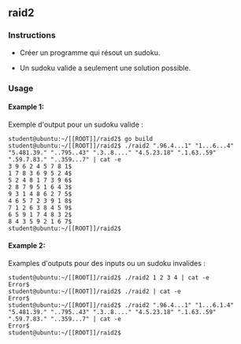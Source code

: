 ## raid2

### Instructions

- Créer un programme qui résout un sudoku.

- Un sudoku valide a seulement une solution possible.

### Usage

#### Example 1:

Exemple d'output pour un sudoku valide :

```console
student@ubuntu:~/[[ROOT]]/raid2$ go build
student@ubuntu:~/[[ROOT]]/raid2$ ./raid2 ".96.4...1" "1...6...4" "5.481.39." "..795..43" ".3..8...." "4.5.23.18" ".1.63..59" ".59.7.83." "..359...7" | cat -e
3 9 6 2 4 5 7 8 1$
1 7 8 3 6 9 5 2 4$
5 2 4 8 1 7 3 9 6$
2 8 7 9 5 1 6 4 3$
9 3 1 4 8 6 2 7 5$
4 6 5 7 2 3 9 1 8$
7 1 2 6 3 8 4 5 9$
6 5 9 1 7 4 8 3 2$
8 4 3 5 9 2 1 6 7$
student@ubuntu:~/[[ROOT]]/raid2$
```

#### Example 2:

Examples d'outputs pour des inputs ou un sudoku invalides :

```console
student@ubuntu:~/[[ROOT]]/raid2$ ./raid2 1 2 3 4 | cat -e
Error$
student@ubuntu:~/[[ROOT]]/raid2$ ./raid2 | cat -e
Error$
student@ubuntu:~/[[ROOT]]/raid2$ ./raid2 ".96.4...1" "1...6.1.4" "5.481.39." "..795..43" ".3..8...." "4.5.23.18" ".1.63..59" ".59.7.83." "..359...7" | cat -e
Error$
student@ubuntu:~/[[ROOT]]/raid2$
```
